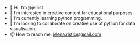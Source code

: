 - 👋 Hi, I’m @jelrist
- 👀 I’m interested in creative content for educational purposes.
- 🌱 I’m currently learning python programming.
- 💞️ I’m looking to collaborate on creative use of python for data visualisation.
- 📫 How to reach me: jelena.ristic@gmail.com

<!---
jelrist/jelrist is a ✨ special ✨ repository because its `README.md` (this file) appears on your GitHub profile.
You can click the Preview link to take a look at your changes.
--->

